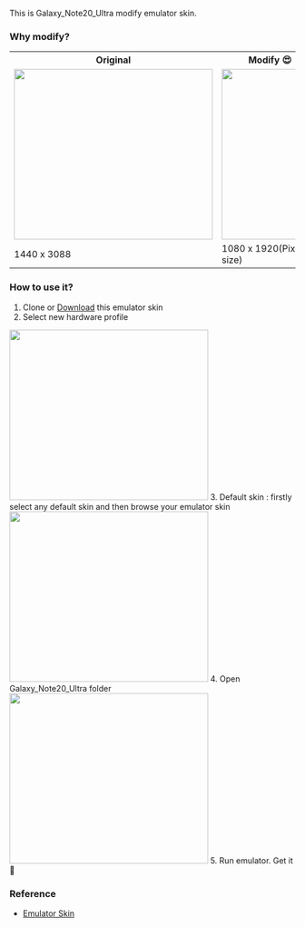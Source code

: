 This is Galaxy_Note20_Ultra modify emulator skin.

### Why modify?
<table>
  <tr>
    <th>Original</th>
    <th>Modify 😍</th>
  </tr>
  <tr>
    <td><img src="https://github.com/Win-Lwin-Oo/android-emulator-skins/blob/master/Galaxy_Note20_Ultra/image/photo_2021-06-16%2016.11.20.jpeg" width="350" height="300"/></td>
    <td><img src="https://github.com/Win-Lwin-Oo/android-emulator-skins/blob/master/Galaxy_Note20_Ultra/image/Screen%20Shot%202021-06-16%20at%203.48.55%20PM.png" width="170" height="300"/></td>
  </tr>
  <tr>
    <td>1440 x 3088</td>
    <td>1080 x 1920(Pixel 2 size)</td>
  </tr>
</table>

### How to use it?
1. Clone or [Download](https://downgit.github.io/#/home?url=https://github.com/Win-Lwin-Oo/android-emulator-skins/tree/master/Galaxy_Note20_Ultra) this emulator skin
2. Select new hardware profile
<img src="https://github.com/Win-Lwin-Oo/android-emulator-skins/blob/master/Galaxy_Note20_Ultra/image/Screen%20Shot%202021-06-16%20at%203.41.51%20PM.png" width="350" height="300"/>
3. Default skin : firstly select any default skin and then browse your emulator skin
<img src="https://github.com/Win-Lwin-Oo/android-emulator-skins/blob/master/Galaxy_Note20_Ultra/image/Screen%20Shot%202021-06-16%20at%203.42.18%20PM.png" width="350" height="300"/>
4. Open Galaxy_Note20_Ultra folder
<img src="https://github.com/Win-Lwin-Oo/android-emulator-skins/blob/master/Galaxy_Note20_Ultra/image/Screen%20Shot%202021-06-16%20at%203.43.04%20PM.png" width="350" height="300"/>
5. Run emulator. Get it 🤩


### Reference
- [Emulator Skin](https://developer.samsung.com/galaxy-emulator-skin/overview.html)
